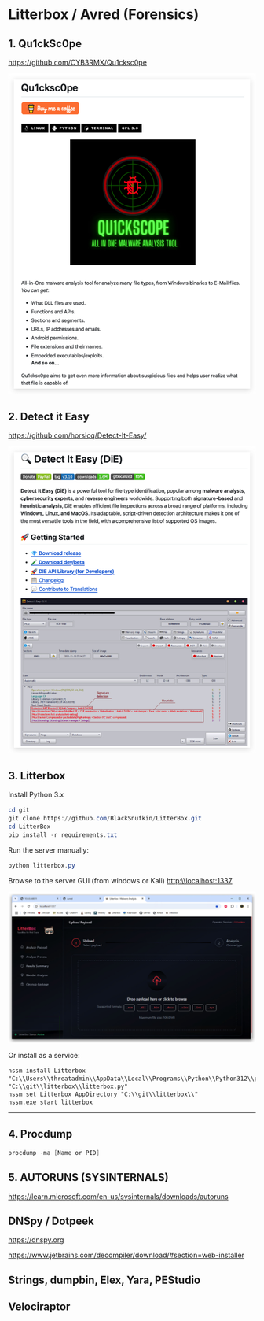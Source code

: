 # Litterbox / Avred (Forensics)

## 1. Qu1ckSc0pe
<https://github.com/CYB3RMX/Qu1cksc0pe>

![image](./images/litter_quick.jpg)

## 2. Detect it Easy

<https://github.com/horsicq/Detect-It-Easy/>

![image](./images/litter_DIE.jpg)

## 3. Litterbox

Install Python 3.x

```powershell
cd git
git clone https://github.com/BlackSnufkin/LitterBox.git
cd LitterBox
pip install -r requirements.txt
```

Run the server manually:

```powershell
python litterbox.py
```
Browse to the server GUI (from windows or Kali)
<http:\\localhost:1337>

![image](./images/litterbox.jpg)

Or install as a service:

```
nssm install Litterbox "C:\\Users\\threatadmin\\AppData\\Local\\Programs\\Python\\Python312\\python.exe" "C:\\git\\litterbox\\litterbox.py"
nssm set Litterbox AppDirectory "C:\\git\\litterbox\\"
nssm.exe start litterbox
```

----

## 4. Procdump

```powershell
procdump -ma [Name or PID]
```

## 5. AUTORUNS (SYSINTERNALS)
<https://learn.microsoft.com/en-us/sysinternals/downloads/autoruns>

## DNSpy / Dotpeek
<https://dnspy.org>

<https://www.jetbrains.com/decompiler/download/#section=web-installer>

## Strings, dumpbin, Elex, Yara, PEStudio

## Velociraptor